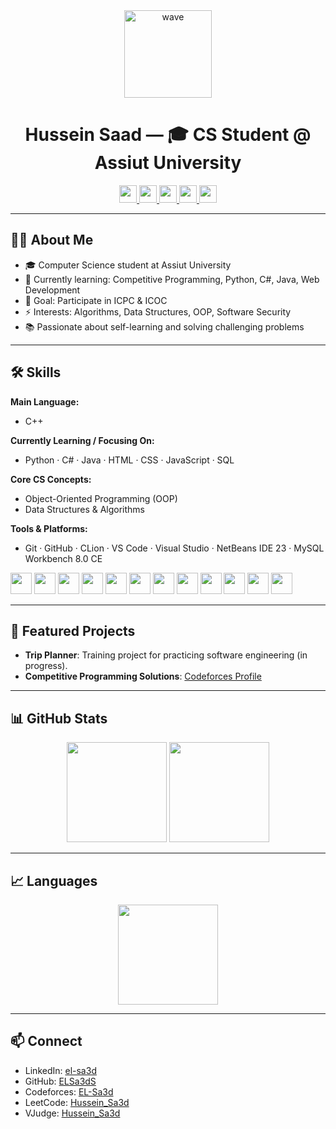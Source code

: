 <div align="center">
  <img src="https://media.giphy.com/media/M9gbBd9nbDrOTu1Mqx/giphy.gif" height="140" alt="wave" />
</div>

<h1 align="center">Hussein Saad — 🎓 CS Student @ Assiut University</h1>

<p align="center">
  <a href="https://www.linkedin.com/in/el-sa3d">
    <img src="https://img.shields.io/static/v1?message=LinkedIn&logo=linkedin&label=&color=0077B5&logoColor=white&style=for-the-badge" height="28" />
  </a>
  <a href="https://github.com/ELSa3dS">
    <img src="https://img.shields.io/static/v1?message=GitHub&logo=github&label=&color=181717&logoColor=white&style=for-the-badge" height="28" />
  </a>
  <a href="https://codeforces.com/profile/EL-Sa3d">
    <img src="https://img.shields.io/badge/Codeforces-EL--Sa3d-blue?style=for-the-badge&logo=codeforces" height="28" />
  </a>
  <a href="https://leetcode.com/u/Hussein_Sa3d/">
    <img src="https://img.shields.io/badge/LeetCode-Hussein__Sa3d-FFA116?style=for-the-badge&logo=leetcode&logoColor=white" height="28" />
  </a>
  <a href="https://vjudge.net/user/Hussein_Sa3d">
    <img src="https://img.shields.io/badge/VJudge-Hussein__Sa3d-darkgreen?style=for-the-badge&logo=codeforces&logoColor=white" height="28" />
  </a>
</p>

---

## 👨‍💻 About Me
- 🎓 Computer Science student at Assiut University  
- 🌱 Currently learning: Competitive Programming, Python, C#, Java, Web Development  
- 🎯 Goal: Participate in ICPC & ICOC  
- ⚡ Interests: Algorithms, Data Structures, OOP, Software Security  
- 📚 Passionate about self-learning and solving challenging problems  

---

## 🛠 Skills

**Main Language:**  
- C++  

**Currently Learning / Focusing On:**  
- Python · C# · Java · HTML · CSS · JavaScript · SQL  

**Core CS Concepts:**  
- Object-Oriented Programming (OOP)  
- Data Structures & Algorithms  

**Tools & Platforms:**  
- Git · GitHub · CLion · VS Code · Visual Studio · NetBeans IDE 23 · MySQL Workbench 8.0 CE  

<div align="left">
  <img src="https://cdn.jsdelivr.net/gh/devicons/devicon/icons/cplusplus/cplusplus-original.svg" height="34" />
  <img src="https://cdn.jsdelivr.net/gh/devicons/devicon/icons/python/python-original.svg" height="34" />
  <img src="https://cdn.jsdelivr.net/gh/devicons/devicon/icons/csharp/csharp-original.svg" height="34" />
  <img src="https://cdn.jsdelivr.net/gh/devicons/devicon/icons/java/java-original.svg" height="34" />
  <img src="https://cdn.jsdelivr.net/gh/devicons/devicon/icons/html5/html5-original.svg" height="34" />
  <img src="https://cdn.jsdelivr.net/gh/devicons/devicon/icons/css3/css3-original.svg" height="34" />
  <img src="https://cdn.jsdelivr.net/gh/devicons/devicon/icons/javascript/javascript-original.svg" height="34" />
  <img src="https://cdn.jsdelivr.net/gh/devicons/devicon/icons/mysql/mysql-original.svg" height="34" />
  <img src="https://cdn.jsdelivr.net/gh/devicons/devicon/icons/git/git-original.svg" height="34" />
  <img src="https://cdn.jsdelivr.net/gh/devicons/devicon/icons/github/github-original.svg" height="34" />
  <img src="https://cdn.jsdelivr.net/gh/devicons/devicon/icons/vscode/vscode-original.svg" height="34" />
  <img src="https://cdn.jsdelivr.net/gh/devicons/devicon/icons/visualstudio/visualstudio-plain.svg" height="34" />
</div>

---

## 🚀 Featured Projects
- **Trip Planner**: Training project for practicing software engineering (in progress).  
- **Competitive Programming Solutions**: [Codeforces Profile](https://codeforces.com/profile/EL-Sa3d)  

---

## 📊 GitHub Stats
<div align="center">
  <img src="https://github-readme-stats.vercel.app/api?username=ELSa3dS&show_icons=true&theme=radical" height="160" />
  <img src="https://streak-stats.demolab.com?user=ELSa3dS&locale=en&mode=daily&theme=dark&hide_border=false&border_radius=5" height="160" />
</div>

---

## 📈 Languages
<div align="center">
  <img src="https://github-readme-stats.vercel.app/api/top-langs/?username=ELSa3dS&layout=compact&theme=radical" height="160" />
</div>

---

## 📫 Connect
- LinkedIn: [el-sa3d](https://www.linkedin.com/in/el-sa3d)  
- GitHub: [ELSa3dS](https://github.com/ELSa3dS)  
- Codeforces: [EL-Sa3d](https://codeforces.com/profile/EL-Sa3d)  
- LeetCode: [Hussein_Sa3d](https://leetcode.com/u/Hussein_Sa3d/)  
- VJudge: [Hussein_Sa3d](https://vjudge.net/user/Hussein_Sa3d)  
